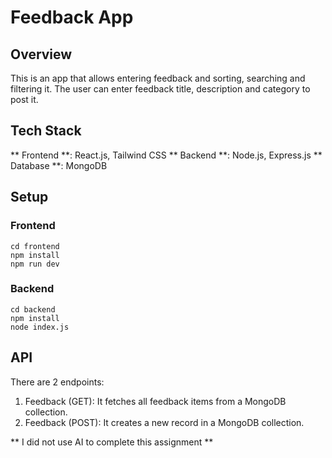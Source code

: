 # Feedback App

## Overview

This is an app that allows entering feedback and sorting, searching and filtering it. The user can enter feedback title, description and category to post it.

## Tech Stack

** Frontend **: React.js, Tailwind CSS
** Backend **: Node.js, Express.js
** Database **: MongoDB

## Setup

### Frontend

```
cd frontend
npm install
npm run dev
```

### Backend

```
cd backend
npm install
node index.js
```

## API

There are 2 endpoints:

1. Feedback (GET): It fetches all feedback items from a MongoDB collection.
2. Feedback (POST): It creates a new record in a MongoDB collection.

** I did not use AI to complete this assignment **

